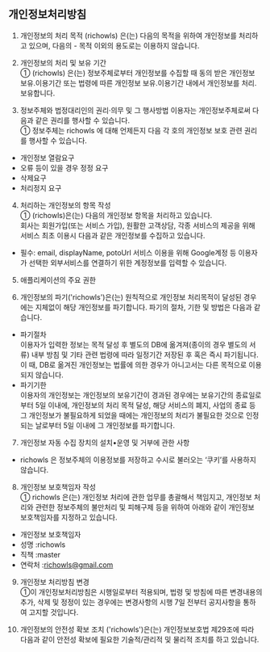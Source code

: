 ## 개인정보처리방침

1. 개인정보의 처리 목적 (richowls) 은(는) 다음의 목적을 위하여 개인정보를 처리하고 있으며, 다음의  - 목적 이외의 용도로는 이용하지 않습니다.  

2. 개인정보의 처리 및 보유 기간  
① (richowls) 은(는) 정보주체로부터 개인정보를 수집할 때 동의 받은 개인정보 보유․이용기간 또는 법령에 따른 개인정보 보유․이용기간 내에서 개인정보를 처리․보유합니다.  

3. 정보주체와 법정대리인의 권리·의무 및 그 행사방법 이용자는 개인정보주체로써 다음과 같은 권리를 행사할 수 있습니다.  
① 정보주체는 richowls 에 대해 언제든지 다음 각 호의 개인정보 보호 관련 권리를 행사할 수 있습니다.  
 - 개인정보 열람요구  
 - 오류 등이 있을 경우 정정 요구  
 - 삭제요구  
 - 처리정지 요구  

4. 처리하는 개인정보의 항목 작성  
① (richowls)은(는) 다음의 개인정보 항목을 처리하고 있습니다.  
 회사는 회원가입(또는 서비스 가입), 원활한 고객상담, 각종 서비스의 제공을 위해 서비스 최초 이용시 다음과 같은 개인정보를 수집하고 있습니다.  
 * 필수: email, displayName, potoUrl
 서비스 이용을 위해 Google계정 등 이용자가 선택한 외부서비스를 연결하기 위한 계정정보를 입력할 수 있습니다.
 
5. 애플리케이션의 주요 권한  

6. 개인정보의 파기('richowls')은(는) 원칙적으로 개인정보 처리목적이 달성된 경우에는 지체없이 해당 개인정보를 파기합니다. 파기의 절차, 기한 및 방법은 다음과 같습니다.  
 - 파기절차  
이용자가 입력한 정보는 목적 달성 후 별도의 DB에 옮겨져(종이의 경우 별도의 서류) 내부 방침 및 기타 관련 법령에 따라 일정기간 저장된 후 혹은 즉시 파기됩니다. 이 때, DB로 옮겨진 개인정보는 법률에 의한 경우가 아니고서는 다른 목적으로 이용되지 않습니다.  
 - 파기기한  
이용자의 개인정보는 개인정보의 보유기간이 경과된 경우에는 보유기간의 종료일로부터 5일 이내에, 개인정보의 처리 목적 달성, 해당 서비스의 폐지, 사업의 종료 등 그 개인정보가 불필요하게 되었을 때에는 개인정보의 처리가 불필요한 것으로 인정되는 날로부터 5일 이내에 그 개인정보를 파기합니다.  

7. 개인정보 자동 수집 장치의 설치•운영 및 거부에 관한 사항  
 - richowls 은 정보주체의 이용정보를 저장하고 수시로 불러오는 ‘쿠키’를 사용하지 않습니다.  


8. 개인정보 보호책임자 작성  
① richowls 은(는) 개인정보 처리에 관한 업무를 총괄해서 책임지고, 개인정보 처리와 관련한 정보주체의 불만처리 및 피해구제 등을 위하여 아래와 같이 개인정보 보호책임자를 지정하고 있습니다.  

 - 개인정보 보호책임자  
 - 성명 :richowls  
 - 직책 :master  
 - 연락처 :richowls@gmail.com  

9. 개인정보 처리방침 변경  
①이 개인정보처리방침은 시행일로부터 적용되며, 법령 및 방침에 따른 변경내용의 추가, 삭제 및 정정이 있는 경우에는 변경사항의 시행 7일 전부터 공지사항을 통하여 고지할 것입니다.  

10. 개인정보의 안전성 확보 조치 ('richowls')은(는) 개인정보보호법 제29조에 따라 다음과 같이 안전성 확보에 필요한 기술적/관리적 및 물리적 조치를 하고 있습니다.  

